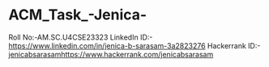 # ACM_Task_-Jenica-
Roll No:-AM.SC.U4CSE23323
LinkedIn ID:-https://www.linkedin.com/in/jenica-b-sarasam-3a2823276
Hackerrank ID:-[jenicabsarasam](https://www.hackerrank.com/jenicabsarasam)https://www.hackerrank.com/jenicabsarasam
